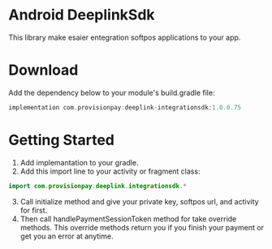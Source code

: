 
# Android DeeplinkSdk
This library make esaier entegration softpos applications to your app.


# Download
Add the dependency below to your module's build.gradle file:

```kotlin
implementation com.provisionpay:deeplink-integrationsdk:1.0.0.75
```
# Getting Started
1. Add implemantation to your gradle.
2. Add this import line to your activity or fragment class:
```kotlin 
import com.provisionpay.deeplink.integrationsdk.*
```
3. Call initialize method and give your private key, softpos url, and activity for first.
4. Then call handlePaymentSessionToken method for take override methods. This override methods return you if you finish your payment or get you an error at anytime.

